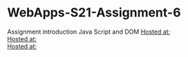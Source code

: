 # WebApps-S21-Assignment-6
Assignment introduction Java Script and DOM
[Hosted at: ](https://44-563-web-apps-s21.github.io/webapps-s21-assignment-6-rushyanth1130/pass.html)<br>
[Hosted at: ](https://44-563-web-apps-s21.github.io/webapps-s21-assignment-6-rushyanth1130/arithmetic.html)<br>
[Hosted at: ](https://44-563-web-apps-s21.github.io/webapps-s21-assignment-6-rushyanth1130/car.html)<br>